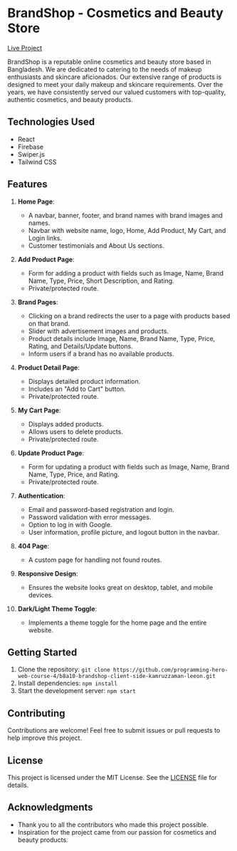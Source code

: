 # BrandShop - Cosmetics and Beauty Store

[Live Project](https://brand-shop-9fa5e.web.app)


BrandShop is a reputable online cosmetics and beauty store based in Bangladesh. We are dedicated to catering to the needs of makeup enthusiasts and skincare aficionados. Our extensive range of products is designed to meet your daily makeup and skincare requirements. Over the years, we have consistently served our valued customers with top-quality, authentic cosmetics, and beauty products.

## Technologies Used

- React
- Firebase
- Swiper.js
- Tailwind CSS

## Features

1. **Home Page**:
   - A navbar, banner, footer, and brand names with brand images and names.
   - Navbar with website name, logo, Home, Add Product, My Cart, and Login links.
   - Customer testimonials and About Us sections.

2. **Add Product Page**:
   - Form for adding a product with fields such as Image, Name, Brand Name, Type, Price, Short Description, and Rating.
   - Private/protected route.

3. **Brand Pages**:
   - Clicking on a brand redirects the user to a page with products based on that brand.
   - Slider with advertisement images and products.
   - Product details include Image, Name, Brand Name, Type, Price, Rating, and Details/Update buttons.
   - Inform users if a brand has no available products.

4. **Product Detail Page**:
   - Displays detailed product information.
   - Includes an "Add to Cart" button.
   - Private/protected route.

5. **My Cart Page**:
   - Displays added products.
   - Allows users to delete products.
   - Private/protected route.

6. **Update Product Page**:
   - Form for updating a product with fields such as Image, Name, Brand Name, Type, Price, and Rating.
   - Private/protected route.

7. **Authentication**:
   - Email and password-based registration and login.
   - Password validation with error messages.
   - Option to log in with Google.
   - User information, profile picture, and logout button in the navbar.

8. **404 Page**:
   - A custom page for handling not found routes.

9. **Responsive Design**:
   - Ensures the website looks great on desktop, tablet, and mobile devices.

10. **Dark/Light Theme Toggle**:
    - Implements a theme toggle for the home page and the entire website.

## Getting Started

1. Clone the repository: `git clone https://github.com/programming-hero-web-course-4/b8a10-brandshop-client-side-kamruzzaman-leeon.git`
2. Install dependencies: `npm install`
3. Start the development server: `npm start`


## Contributing

Contributions are welcome! Feel free to submit issues or pull requests to help improve this project.

## License

This project is licensed under the MIT License. See the [LICENSE](LICENSE) file for details.

## Acknowledgments

- Thank you to all the contributors who made this project possible.
- Inspiration for the project came from our passion for cosmetics and beauty products.
